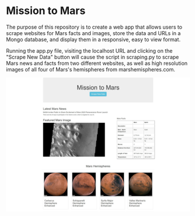 # Mission to Mars

The purpose of this repository is to create a web app that allows users to scrape websites for Mars facts and images, store the data and URLs in a Mongo database, and display them in a responsive, easy to view format.

Running the app.py file, visiting the localhost URL and clicking on the "Scrape New Data" button will cause the script in scraping.py to scrape Mars news and facts from two different websites, as well as high resolution images of all four of Mars's hemispheres from marshemispheres.com.

![Screenshot of the Mission to Mars website](website-screenshot.jpeg)